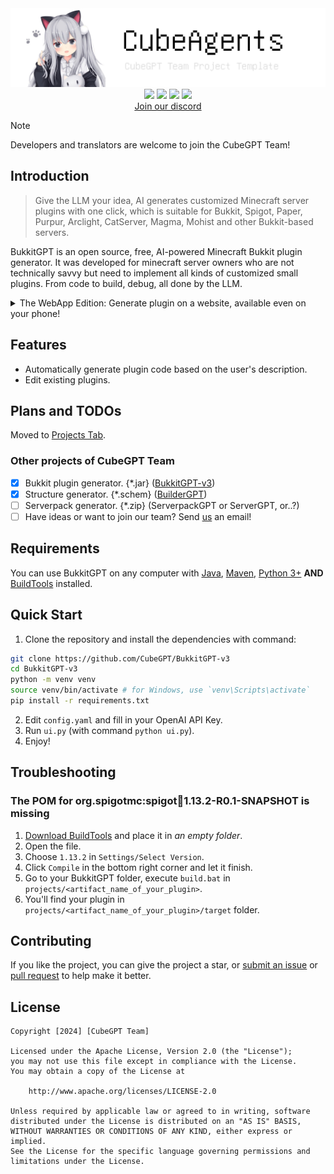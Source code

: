 <div align="center">
<img src="https://github.com/CubeGPT/CubeAgents/blob/master/banner.jpeg?raw=true"/>
<img src="https://img.shields.io/badge/Cube-Agents-blue">
<a href="https://github.com/CubeGPT/BuilderGPT/pulls"><img src="https://img.shields.io/badge/PRs-welcome-20BF20"></a>
<img src="https://img.shields.io/badge/License-Apache-red">
<a href="https://discord.gg/kTZtXw8s7r"><img src="https://img.shields.io/discord/1212765516532289587
"></a>
<!-- <p>English | <a href="https://github.com/CubeGPT/CubeAgents/blob/master/README-zh_cn.md">简体中文</a></p> -->
<br>
<a href="https://discord.gg/kTZtXw8s7r">Join our discord</a>
<br/>
</div>

> [!NOTE]
> Developers and translators are welcome to join the CubeGPT Team!

## Introduction
> Give the LLM your idea, AI generates customized Minecraft server plugins with one click, which is suitable for Bukkit, Spigot, Paper, Purpur, Arclight, CatServer, Magma, Mohist and other Bukkit-based servers.

BukkitGPT is an open source, free, AI-powered Minecraft Bukkit plugin generator. It was developed for minecraft server owners who are not technically savvy but need to implement all kinds of customized small plugins. From code to build, debug, all done by the LLM.

<details>
<summary>The WebApp Edition: Generate plugin on a website, available even on your phone!</summary>
> [!WARNING]
> There're big differences between *BukkitGPT(-v3)* and *BukkitGPT WebApp*. The BukkitGPT is a self-hosted, free, open-source, community-driven project, while the BukkitGPT WebApp is a paid, cloud-hosted service that provides a more user-friendly experience for non-developers.
> Issues and questions about BukkitGPT WebApp should be directed to our [Discord Server](https://discord.gg/kTZtXw8s7r).

Don't want to deal with Python, Maven, BuildTools, and other complicated environments?
Hey! Here's [the WebApp version](https://webapp.cubegpt.org) designed just for you - generate plugins **even on your phone**!

*The service is paid since the API key we are using is not free. You can get 1 key for 5 generations for $1 [here](https://ko-fi.com/s/cd5d4fcaba) or [here (for Chinese users)](https://afdian.com/item/b839835461e311efbd1252540025c377)

*The WebApp edition doesn't support plugin editing feature yet, but we are working on it.
</details>

## Features

- Automatically generate plugin code based on the user's description.
- Edit existing plugins.

## Plans and TODOs

Moved to [Projects Tab](https://github.com/orgs/CubeGPT/projects/4).

### Other projects of CubeGPT Team
- [x] Bukkit plugin generator. {*.jar} ([BukkitGPT-v3](https://github.com/CubeGPT/BukkitGPT-v3))
- [x] Structure generator. {*.schem} ([BuilderGPT](https://github.com/CubeGPT/BuilderGPT))
- [ ] Serverpack generator. {*.zip} (ServerpackGPT or ServerGPT, or..?)
- [ ] Have ideas or want to join our team? Send [us](mailto:admin@baimoqilin.top) an email!

## Requirements
You can use BukkitGPT on any computer with [Java](https://www.azul.com/downloads/), [Maven](https://maven.apache.org/), [Python 3+](https://www.python.org/) **AND** [BuildTools](https://github.com/CubeGPT/BukkitGPT-v3#the-pom-for-orgspigotmcspigotjar1132-r01-snapshot-is-missing) installed. 

## Quick Start

1. Clone the repository and install the dependencies with command:
```bash
git clone https://github.com/CubeGPT/BukkitGPT-v3
cd BukkitGPT-v3
python -m venv venv
source venv/bin/activate # for Windows, use `venv\Scripts\activate`
pip install -r requirements.txt
```
2. Edit `config.yaml` and fill in your OpenAI API Key.
3. Run `ui.py` (with command `python ui.py`).
4. Enjoy!

## Troubleshooting

### The POM for org.spigotmc:spigot:jar:1.13.2-R0.1-SNAPSHOT is missing
1. [Download BuildTools](https://hub.spigotmc.org/jenkins/job/BuildTools/lastSuccessfulBuild/artifact/target/BuildTools.jar) and place it in *an empty folder*.
2. Open the file.
3. Choose `1.13.2` in `Settings/Select Version`.
4. Click `Compile` in the bottom right corner and let it finish.
5. Go to your BukkitGPT folder, execute `build.bat` in `projects/<artifact_name_of_your_plugin>`.
6. You'll find your plugin in `projects/<artifact_name_of_your_plugin>/target` folder.

## Contributing
If you like the project, you can give the project a star, or [submit an issue](https://github.com/CubeGPT/BukkitGPT-v3/issues) or [pull request](https://github.com/CubeGPT/BukkitGPT-v3/pulls) to help make it better.

## License
```
Copyright [2024] [CubeGPT Team]

Licensed under the Apache License, Version 2.0 (the "License");
you may not use this file except in compliance with the License.
You may obtain a copy of the License at

    http://www.apache.org/licenses/LICENSE-2.0

Unless required by applicable law or agreed to in writing, software
distributed under the License is distributed on an "AS IS" BASIS,
WITHOUT WARRANTIES OR CONDITIONS OF ANY KIND, either express or implied.
See the License for the specific language governing permissions and
limitations under the License.
```
